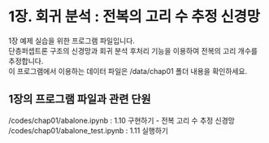 # 1장. 회귀 분석 : 전복의 고리 수 추정 신경망
1장 예제 실습을 위한 프로그램 파일입니다.<br/>
단층퍼셉트론 구조의 신경망과 회귀 분석 후처리 기능을 이용하여 전복의 고리 개수를 추정합니다.<br/>
이 프로그램에서 이용하는 데이터 파일은 /data/chap01 폴더 내용을 확인하세요.

## 1장의 프로그램 파일과 관련 단원
/codes/chap01/abalone.ipynb : 1.10 구현하기 - 전복 고리 수 추정 신경망<br/>
/codes/chap01/abalone_test.ipynb : 1.11 실행하기
